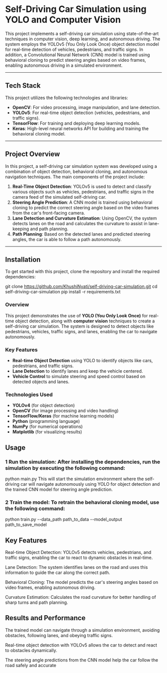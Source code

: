 # Self-Driving Car Simulation using YOLO and Computer Vision

This project implements a self-driving car simulation using state-of-the-art techniques in computer vision, deep learning, and autonomous driving. The system employs the YOLOv5 (You Only Look Once) object detection model for real-time detection of vehicles, pedestrians, and traffic signs. In addition, a Convolutional Neural Network (CNN) model is trained using behavioral cloning to predict steering angles based on video frames, enabling autonomous driving in a simulated environment.

---

## Tech Stack

This project utilizes the following technologies and libraries:

- **OpenCV**: For video processing, image manipulation, and lane detection.
- **YOLOv5**: For real-time object detection (vehicles, pedestrians, and traffic signs).
- **TensorFlow**: For training and deploying deep learning models.
- **Keras**: High-level neural networks API for building and training the behavioral cloning model.

---

## Project Overview

In this project, a self-driving car simulation system was developed using a combination of object detection, behavioral cloning, and autonomous navigation techniques. The main components of the project include:

1. **Real-Time Object Detection**: YOLOv5 is used to detect and classify various objects such as vehicles, pedestrians, and traffic signs in the camera feed of the simulated self-driving car.
2. **Steering Angle Prediction**: A CNN model is trained using behavioral cloning to predict the correct steering angle based on the video frames from the car's front-facing camera.
3. **Lane Detection and Curvature Estimation**: Using OpenCV, the system detects lanes on the road and calculates the curvature to assist in lane-keeping and path planning.
4. **Path Planning**: Based on the detected lanes and predicted steering angles, the car is able to follow a path autonomously.

---

## Installation

To get started with this project, clone the repository and install the required dependencies:

git clone https://github.com/KhushiNyati/self-driving-car-simulation.git
cd self-driving-car-simulation
pip install -r requirements.txt

### Overview
This project demonstrates the use of **YOLO (You Only Look Once)** for real-time object detection, along with **computer vision** techniques to create a self-driving car simulation. The system is designed to detect objects like pedestrians, vehicles, traffic signs, and lanes, enabling the car to navigate autonomously.

### Key Features
- **Real-time Object Detection** using YOLO to identify objects like cars, pedestrians, and traffic signs.
- **Lane Detection** to identify lanes and keep the vehicle centered.
- **Vehicle Control** to simulate steering and speed control based on detected objects and lanes.

### Technologies Used
- **YOLOv4** (for object detection)
- **OpenCV** (for image processing and video handling)
- **TensorFlow/Keras** (for machine learning models)
- **Python** (programming language)
- **NumPy** (for numerical operations)
- **Matplotlib** (for visualizing results)

## Usage
### 1 Run the simulation: After installing the dependencies, run the simulation by executing the following command:
python main.py
This will start the simulation environment where the self-driving car will navigate autonomously using YOLO for object detection and the trained CNN model for steering angle prediction.

### 2 Train the model: To retrain the behavioral cloning model, use the following command:

python train.py --data_path path_to_data --model_output path_to_save_model

## Key Features
Real-time Object Detection: YOLOv5 detects vehicles, pedestrians, and traffic signs, enabling the car to react to dynamic obstacles in real-time.

Lane Detection: The system identifies lanes on the road and uses this information to guide the car along the correct path.

Behavioral Cloning: The model predicts the car's steering angles based on video frames, enabling autonomous driving.

Curvature Estimation: Calculates the road curvature for better handling of sharp turns and path planning.

## Results and Performance
The trained model can navigate through a simulation environment, avoiding obstacles, following lanes, and obeying traffic signs.

Real-time object detection with YOLOv5 allows the car to detect and react to obstacles dynamically.

The steering angle predictions from the CNN model help the car follow the road safely and accurate
